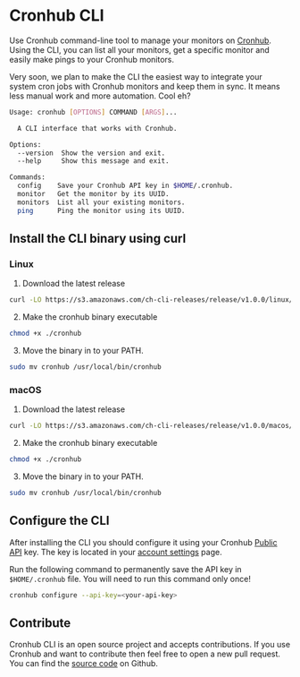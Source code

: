 # Cronhub CLI 
Use Cronhub command-line tool to manage your monitors on [Cronhub](https://cronhub.io). Using the CLI, you can list all your monitors, get a specific monitor and easily make pings to your Cronhub monitors. 

Very soon, we plan to make the CLI the easiest way to integrate your system cron jobs with Cronhub monitors and keep them in sync. It means less manual work and more automation. Cool eh?


```bash
Usage: cronhub [OPTIONS] COMMAND [ARGS]...

  A CLI interface that works with Cronhub.

Options:
  --version  Show the version and exit.
  --help     Show this message and exit.

Commands:
  config    Save your Cronhub API key in $HOME/.cronhub.
  monitor   Get the monitor by its UUID.
  monitors  List all your existing monitors.
  ping      Ping the monitor using its UUID.
```
## Install the CLI binary using curl

### Linux
1. Download the latest release
```sh
curl -LO https://s3.amazonaws.com/ch-cli-releases/release/v1.0.0/linux/cronhub
```

2. Make the cronhub binary executable
```sh
chmod +x ./cronhub
```

3. Move the binary in to your PATH.
```sh
sudo mv cronhub /usr/local/bin/cronhub
```

### macOS

1. Download the latest release
```sh
curl -LO https://s3.amazonaws.com/ch-cli-releases/release/v1.0.0/macos/cronhub
```

2. Make the cronhub binary executable
```sh
chmod +x ./cronhub
```

3. Move the binary in to your PATH.
```sh
sudo mv cronhub /usr/local/bin/cronhub
```

## Configure the CLI

After installing the CLI you should configure it using your Cronhub [Public API](https://docs.cronhub.io/public-api.html) key. The key is located in your [account settings](https://cronhub.io/settings/api) page.

Run the following command to permanently save the API key in `$HOME/.cronhub` file. You will
need to run this command only once!

```sh
cronhub configure --api-key=<your-api-key>
```
## Contribute
Cronhub CLI is an open source project and accepts contributions. If you use Cronhub and want to contribute then feel free to open a new pull request. You can find the [source code](https://github.com/cronhub-app/cli) on Github.


